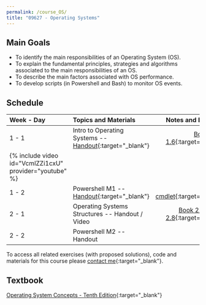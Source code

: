 ```yaml
---
permalink: /course_OS/
title: "09627 - Operating Systems"
---
```

## Main Goals

- To identify the main responsibilities of an Operating System (OS). 
- To explain the fundamental principles, strategies and algorithms associated to the main responsibilities of an OS.
- To describe the main factors associated with OS performance.
- To develop scripts (in Powershell and Bash) to monitor OS events.


## Schedule

| Week - Day      | Topics and Materials | Notes  and Exercises   |
| :---        |    :---   |          ---: |
| 1 - 1   | Intro to Operating Systems -- [Handout](https://drive.google.com/file/d/1XtT9bVDjWAjLhSz0cnyupl6xy3RITrYQ/view?usp=sharing){:target="_blank"}  | [Book 1.1 to 1.6](https://drive.google.com/file/d/184aeT45KvIfGFcFSRp8CyUCvjZ361NeM/view?usp=sharing){:target="_blank"}   |
|{% include video id="VcmlZZi1cxU" provider="youtube" %}|
| 1 - 2   | Powershell M1 -- [Handout](https://drive.google.com/file/d/1DiUSF-L4-XhUqqOCPQW_AB4gEt6NdSSc/view?usp=sharing){:target="_blank"}      | [Help cmdlet](https://drive.google.com/file/d/1gT4R9y3ni2EixnxAk2uajCIFEbpL8QuI/view?usp=sharing){:target="_blank"}      |
| 2 - 1   | Operating Systems Structures -- Handout / Video | [Book 2.1 - 2.3 & 2.8](https://drive.google.com/file/d/1ReDp91IANDDzBYFgSL34nO4oEAvsrMOD/view?usp=sharing){:target="_blank"}   |
| 2 - 2   | Powershell M2 -- Handout    | cmdlets      |

To access all related exercises (with proposed solutions), code and materials for this course please [contact me](https://forms.gle/63NYpG1siX6E4KGj8){:target="_blank"}.
## Textbook

[Operating System Concepts - Tenth Edition](https://www.os-book.com/OS10/index.html){:target="_blank"}